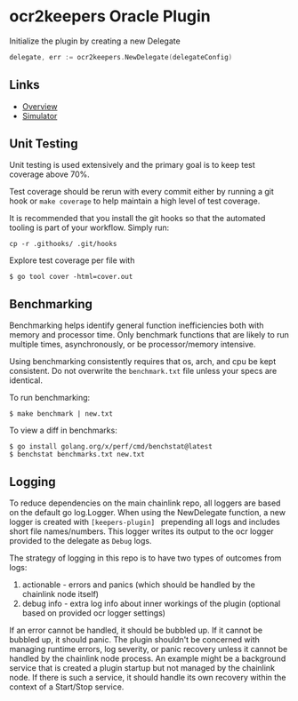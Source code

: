 # ocr2keepers Oracle Plugin
Initialize the plugin by creating a new Delegate

```go
delegate, err := ocr2keepers.NewDelegate(delegateConfig)
```

## Links

- [Overview](./OVERVIEW.md)
- [Simulator](./SIMULATOR.md)

## Unit Testing
Unit testing is used extensively and the primary goal is to keep test coverage above 70%.

Test coverage should be rerun with every commit either by running a git hook or `make coverage` to help maintain a high level of test coverage.

It is recommended that you install the git hooks so that the automated tooling is part of your workflow. Simply run:

```
cp -r .githooks/ .git/hooks
```

Explore test coverage per file with
```
$ go tool cover -html=cover.out
```

## Benchmarking
Benchmarking helps identify general function inefficiencies both with memory and processor time. Only benchmark functions that are likely to run multiple times, asynchronously, or be processor/memory intensive.

Using benchmarking consistently requires that os, arch, and cpu be kept consistent. Do not overwrite the `benchmark.txt` file unless your specs are identical.

To run benchmarking:
```
$ make benchmark | new.txt
```

To view a diff in benchmarks:
```
$ go install golang.org/x/perf/cmd/benchstat@latest
$ benchstat benchmarks.txt new.txt
```

## Logging
To reduce dependencies on the main chainlink repo, all loggers are based on the default go log.Logger. When using the NewDelegate function, a new logger is created with `[keepers-plugin] ` prepending all logs and includes short file names/numbers. This logger writes its output to the ocr logger provided to the delegate as `Debug` logs.

The strategy of logging in this repo is to have two types of outcomes from logs:
1. actionable - errors and panics (which should be handled by the chainlink node itself)
2. debug info - extra log info about inner workings of the plugin (optional based on provided ocr logger settings)

If an error cannot be handled, it should be bubbled up. If it cannot be bubbled up, it should panic. The plugin shouldn't be concerned with managing runtime errors, log severity, or panic recovery unless it cannot be handled by the chainlink node process. An example might be a background service that is created a plugin startup but not managed by the chainlink node. If there is such a service, it should handle its own recovery within the context of a Start/Stop service.
